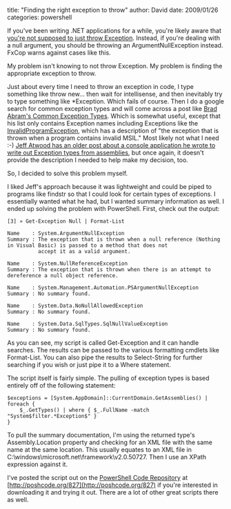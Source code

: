 
title: "Finding the right exception to throw"
author: David
date: 2009/01/26
categories: powershell

If you've been writing .NET applications for a while, you're likely aware that [you're not supposed to just throw Exception](http://msdn.microsoft.com/en-us/library/ms229021.aspx). Instead, if you're dealing with a null argument, you should be throwing an ArgumentNullException instead. FxCop warns against cases like this. 

My problem isn't knowing to not throw Exception. My problem is finding the appropriate exception to throw. 

Just about every time I need to throw an exception in code, I type something like throw new… then wait for intellisense, and then inevitably try to type something like \*Exception. Which fails of course. Then I do a google search for common exception types and will come across a post like [Brad Abram's Common Exception Types](http://blogs.msdn.com/brada/archive/2005/03/27/402801.aspx). Which is somewhat useful, except that his list only contains Exception names including Exceptions like the [InvalidProgramException](http://msdn.microsoft.com/en-us/library/system.invalidprogramexception.aspx), which has a description of "the exception that is thrown when a program contains invalid MSIL." Most likely not what I need :-) [Jeff Atwood has an older post about a console application he wrote to write out Exception types from assemblies](http://www.codinghorror.com/blog/archives/000115.html), but once again, it doesn't provide the description I needed to help make my decision, too. 

So, I decided to solve this problem myself. 

I liked Jeff's approach because it was lightweight and could be piped to programs like findstr so that I could look for certain types of exceptions. I essentially wanted what he had, but I wanted summary information as well. I ended up solving the problem with PowerShell. First, check out the output:

    [3] » Get-Exception Null | Format-List

    Name    : System.ArgumentNullException
    Summary : The exception that is thrown when a null reference (Nothing in Visual Basic) is passed to a method that does not
              accept it as a valid argument.

    Name    : System.NullReferenceException
    Summary : The exception that is thrown when there is an attempt to dereference a null object reference.

    Name    : System.Management.Automation.PSArgumentNullException
    Summary : No summary found.

    Name    : System.Data.NoNullAllowedException
    Summary : No summary found.

    Name    : System.Data.SqlTypes.SqlNullValueException
    Summary : No summary found.

As you can see, my script is called Get-Exception and it can handle searches. The results can be passed to the various formatting cmdlets like Format-List. You can also pipe the results to Select-String for further searching if you wish or just pipe it to a Where statement.

The script itself is fairly simple. The pulling of exception types is based entirely off of the following statement:

    $exceptions = [System.AppDomain]::CurrentDomain.GetAssemblies() | foreach {   
        $_.GetTypes() | where { $_.FullName -match "System$filter.*Exception$" }  
    }

To pull the summary documentation, I'm using the returned type's Assembly.Location property and checking for an XML file with the same name at the same location. This usually equates to an XML file in C:\windows\microsoft.net\framework\v2.0.50727. Then I use an XPath expression against it.

I've posted the script out on the [PowerShell Code Repository](http://poshcode.org/) at [http://poshcode.org/827](http://poshcode.org/827) if you're interested in downloading it and trying it out. There are a lot of other great scripts there as well.

